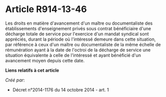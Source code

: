 # Article R914-13-46

Les droits en matière d'avancement d'un maître ou documentaliste des établissements d'enseignement privés sous contrat
bénéficiaire d'une décharge totale de service pour l'exercice d'un mandat syndical sont appréciés, durant la période où
l'intéressé demeure dans cette situation, par référence à ceux d'un maître ou documentaliste de la même échelle de
rémunération ayant à la date de l'octroi de la décharge de service une situation équivalente à celle de l'intéressé et ayant
bénéficié d'un avancement moyen depuis cette date.

**Liens relatifs à cet article**

_Créé par_:

  - Décret n°2014-1176 du 14 octobre 2014 - art. 1
